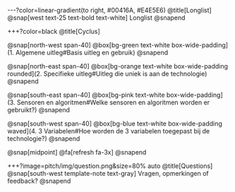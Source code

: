 ---?color=linear-gradient(to right, #00416A, #E4E5E6)
@title[Longlist]
@snap[west text-25 text-bold text-white]
Longlist
@snapend

+++?color=black
@title[Cyclus]

@snap[north-west span-40]
@box[bg-green text-white box-wide-padding](1. Algemene uitleg#Basis uitleg en gebruik)
@snapend

@snap[north-east span-40]
@box[bg-orange text-white box-wide-padding rounded](2. Specifieke uitleg#Uitleg die uniek is aan de technologie)
@snapend

@snap[south-east span-40]
@box[bg-pink text-white box-wide-padding](3. Sensoren en algoritmen#Welke sensoren en algoritmen worden er gebruikt?)
@snapend

@snap[south-west span-40]
@box[bg-blue text-white box-wide-padding waved](4. 3 Variabelen#Hoe worden de 3 variabelen toegepast bij de technologie?)
@snapend

@snap[midpoint]
@fa[refresh fa-3x]
@snapend

+++?image=pitch/img/question.png&size=80% auto @title[Questions]
@snap[south-west template-note text-gray] Vragen, opmerkingen of feedback? @snapend
